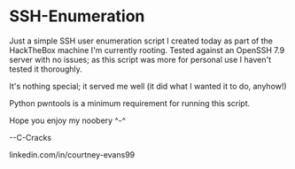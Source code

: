 # SSH-Enumeration

Just a simple SSH user enumeration script I created today as part of the HackTheBox machine I'm currently rooting.
Tested against an OpenSSH 7.9 server with no issues; as this script was more for personal use I haven't tested it thoroughly.

It's nothing special; it served me well (it did what I wanted it to do, anyhow!)

Python pwntools is a minimum requirement for running this script.

Hope you enjoy my noobery ^-^

--C-Cracks

linkedin.com/in/courtney-evans99

